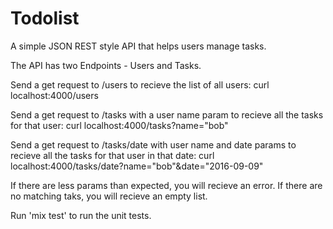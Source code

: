 # Todolist


A simple JSON REST style API that helps users manage tasks.

The API has two Endpoints - Users and Tasks.

Send a get request to /users to recieve the list of all users:
curl localhost:4000/users

Send a get request to /tasks with a user name param to recieve all the tasks for that user:
curl localhost:4000/tasks\?name="bob"

Send a get request to /tasks/date with user name and date params to recieve all the tasks for that user in that date:
curl localhost:4000/tasks/date\?name="bob"\&date="2016-09-09"

If there are less params than expected, you will recieve an error.
If there are no matching taks, you will recieve an empty list.

Run 'mix test' to run the unit tests.

